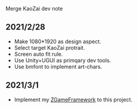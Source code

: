 Merge KaoZai dev note

## 2021/2/28
- Make 1080*1920 as design aspect.
- Select target KaoZai protrait.
- Screen auto fit rule.
- Use Unity+UGUI as primqary dev tools.
- Use bmfont to implement art-chars.



## 2021/3/1

- Implement my [ZGameFramework](https://github.com/iningwei/ZGameFramework) to this project.